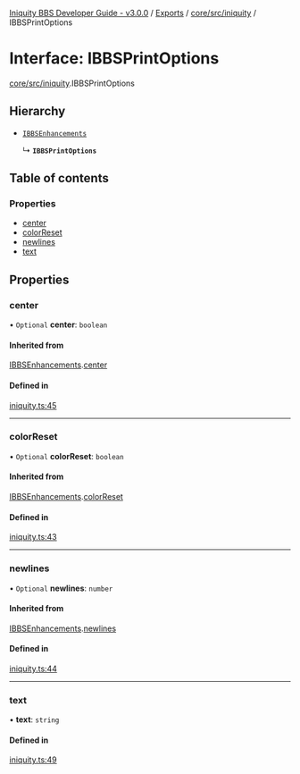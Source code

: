 [Iniquity BBS Developer Guide - v3.0.0](../README.md) / [Exports](../modules.md) / [core/src/iniquity](../modules/core_src_iniquity.md) / IBBSPrintOptions

# Interface: IBBSPrintOptions

[core/src/iniquity](../modules/core_src_iniquity.md).IBBSPrintOptions

## Hierarchy

- [`IBBSEnhancements`](core_src_iniquity.IBBSEnhancements.md)

  ↳ **`IBBSPrintOptions`**

## Table of contents

### Properties

- [center](core_src_iniquity.IBBSPrintOptions.md#center)
- [colorReset](core_src_iniquity.IBBSPrintOptions.md#colorreset)
- [newlines](core_src_iniquity.IBBSPrintOptions.md#newlines)
- [text](core_src_iniquity.IBBSPrintOptions.md#text)

## Properties

### center

• `Optional` **center**: `boolean`

#### Inherited from

[IBBSEnhancements](core_src_iniquity.IBBSEnhancements.md).[center](core_src_iniquity.IBBSEnhancements.md#center)

#### Defined in

[iniquity.ts:45](https://github.com/iniquitybbs/iniquity/blob/37cea5c/packages/core/src/iniquity.ts#L45)

___

### colorReset

• `Optional` **colorReset**: `boolean`

#### Inherited from

[IBBSEnhancements](core_src_iniquity.IBBSEnhancements.md).[colorReset](core_src_iniquity.IBBSEnhancements.md#colorreset)

#### Defined in

[iniquity.ts:43](https://github.com/iniquitybbs/iniquity/blob/37cea5c/packages/core/src/iniquity.ts#L43)

___

### newlines

• `Optional` **newlines**: `number`

#### Inherited from

[IBBSEnhancements](core_src_iniquity.IBBSEnhancements.md).[newlines](core_src_iniquity.IBBSEnhancements.md#newlines)

#### Defined in

[iniquity.ts:44](https://github.com/iniquitybbs/iniquity/blob/37cea5c/packages/core/src/iniquity.ts#L44)

___

### text

• **text**: `string`

#### Defined in

[iniquity.ts:49](https://github.com/iniquitybbs/iniquity/blob/37cea5c/packages/core/src/iniquity.ts#L49)
